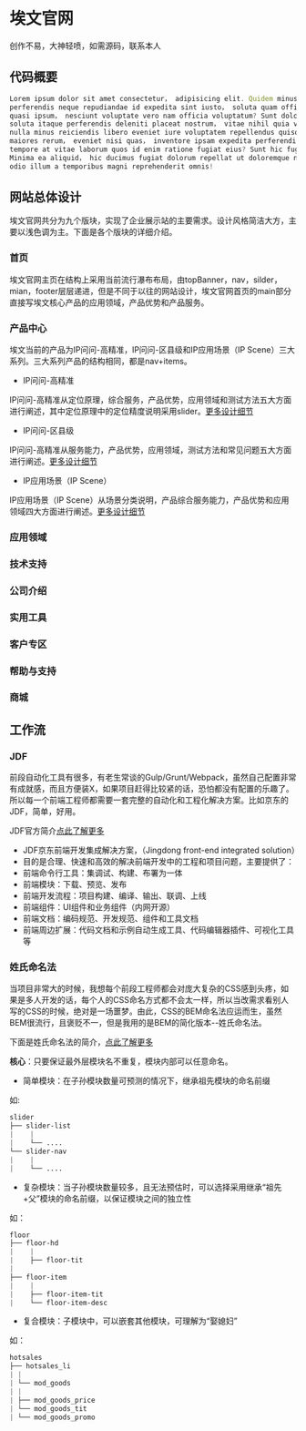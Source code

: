 # 埃文官网

创作不易，大神轻喷，如需源码，联系本人

## 代码概要

```js
Lorem ipsum dolor sit amet consectetur， adipisicing elit. Quidem minus distinctio veritatis 
perferendis neque repudiandae id expedita sint iusto， soluta quam officiis nobis autem 
quasi ipsum， nesciunt voluptate vero nam officia voluptatum? Sunt dolore， assumenda，
soluta itaque perferendis deleniti placeat nostrum， vitae nihil quia voluptatum tenetur 
nulla minus reiciendis libero eveniet iure voluptatem repellendus quisquam. Sapiente 
maiores rerum， eveniet nisi quas， inventore ipsam expedita perferendis sint possimus，
tempore at vitae laborum quos id enim ratione fugiat eius? Sunt hic fuga reprehenderit.
Minima ea aliquid， hic ducimus fugiat dolorum repellat ut doloremque nulla cupiditate 
odio illum a temporibus magni reprehenderit omnis!
```

## 网站总体设计

埃文官网共分为九个版块，实现了企业展示站的主要需求。设计风格简洁大方，主要以浅色调为主。下面是各个版块的详细介绍。

### 首页

埃文官网主页在结构上采用当前流行瀑布布局，由topBanner，nav，silder，mian，footer层层递进，但是不同于以往的网站设计，埃文官网首页的main部分直接写埃文核心产品的应用领域，产品优势和产品服务。

### 产品中心

埃文当前的产品为IP问问-高精准，IP问问-区县级和IP应用场景（IP Scene）三大系列。三大系列产品的结构相同，都是nav+items。

* IP问问-高精准

IP问问-高精准从定位原理，综合服务，产品优势，应用领域和测试方法五大方面进行阐述，其中定位原理中的定位精度说明采用slider。[更多设计细节](https://github.com/redliyang/ipplus360)

* IP问问-区县级

IP问问-高精准从服务能力，产品优势，应用领域，测试方法和常见问题五大方面进行阐述。[更多设计细节](https://github.com/redliyang/ipplus360)

* IP应用场景（IP Scene）

IP应用场景（IP Scene）从场景分类说明，产品综合服务能力，产品优势和应用领域四大方面进行阐述。[更多设计细节](https://github.com/redliyang/ipplus360)

### 应用领域

### 技术支持

### 公司介绍

### 实用工具

### 客户专区

### 帮助与支持

### 商城

## 工作流

### JDF

前段自动化工具有很多，有老生常谈的Gulp/Grunt/Webpack，虽然自己配置非常有成就感，而且方便装X，如果项目赶得比较紧的话，恐怕都没有配置的乐趣了。所以每一个前端工程师都需要一套完整的自动化和工程化解决方案。比如京东的JDF，简单，好用。

JDF官方简介[点此了解更多](https://github.com/putaoshu/jdf)

* JDF京东前端开发集成解决方案，（Jingdong front-end integrated solution）
* 目的是合理、快速和高效的解决前端开发中的工程和项目问题，主要提供了：
* 前端命令行工具：集调试、构建、布署为一体
* 前端模块：下载、预览、发布
* 前端开发流程：项目构建、编译、输出、联调、上线
* 前端组件：UI组件和业务组件（内网开源）
* 前端文档：编码规范、开发规范、组件和工具文档
* 前端周边扩展：代码文档和示例自动生成工具、代码编辑器插件、可视化工具等

### 姓氏命名法

当项目非常大的时候，我想每个前段工程师都会对庞大复杂的CSS感到头疼，如果是多人开发的话，每个人的CSS命名方式都不会太一样，所以当改需求看别人写的CSS的时候，绝对是一场噩梦。由此，CSS的BEM命名法应运而生，虽然BEM很流行，且褒贬不一，但是我用的是BEM的简化版本--姓氏命名法。

下面是姓氏命名法的简介，[点此了解更多](https://www.zhihu.com/question/54962942)

**核心**：只要保证最外层模块名不重复，模块内部可以任意命名。

* 简单模块：在子孙模块数量可预测的情况下，继承祖先模块的命名前缀

如:

```css
slider
├── slider-list
|    |
|    └── ....
└── slider-nav
|    |
|    └── ....
```

* 复杂模块：当子孙模块数量较多，且无法预估时，可以选择采用继承“祖先+父”模块的命名前缀，以保证模块之间的独立性

如：

```css
floor
├── floor-hd
|    |
|    ├── floor-tit
|
├── floor-item
|    |
|    ├── floor-item-tit
|    └── floor-item-desc
```

* 复合模块：子模块中，可以嵌套其他模块，可理解为“娶媳妇”

如：

```css
hotsales
├── hotsales_li
| |
| └── mod_goods
| |
| ├── mod_goods_price
| └── mod_goods_tit
| └── mod_goods_promo
```